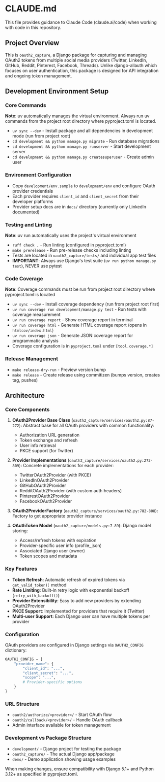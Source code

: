 # CLAUDE.md

This file provides guidance to Claude Code (claude.ai/code) when working with code in this repository.

## Project Overview

This is `oauth2_capture`, a Django package for capturing and managing OAuth2 tokens from multiple social media providers (Twitter, LinkedIn, GitHub, Reddit, Pinterest, Facebook, Threads). Unlike django-allauth which focuses on user authentication, this package is designed for API integration and ongoing token management.

## Development Environment Setup

### Core Commands
**Note**: uv automatically manages the virtual environment. Always run uv commands from the project root directory where pyproject.toml is located.

- `uv sync --dev` - Install package and all dependencies in development mode (run from project root)
- `cd development && python manage.py migrate` - Run database migrations
- `cd development && python manage.py runserver` - Start development server
- `cd development && python manage.py createsuperuser` - Create admin user

### Environment Configuration
- Copy `development/env.sample` to `development/env` and configure OAuth provider credentials
- Each provider requires `client_id` and `client_secret` from their developer platforms
- Provider setup docs are in `docs/` directory (currently only LinkedIn documented)

### Testing and Linting
**Note**: uv run automatically uses the project's virtual environment

- `ruff check .` - Run linting (configured in pyproject.toml)
- `make prerelease` - Run pre-release checks including linting
- Tests are located in `oauth2_capture/tests/` and individual app test files
- **IMPORTANT**: Always use Django's test suite (`uv run python manage.py test`), NEVER use pytest

### Code Coverage
**Note**: Coverage commands must be run from project root directory where pyproject.toml is located

- `uv sync --dev` - Install coverage dependency (run from project root first)
- `uv run coverage run development/manage.py test` - Run tests with coverage measurement
- `uv run coverage report` - Show coverage report in terminal
- `uv run coverage html` - Generate HTML coverage report (opens in `htmlcov/index.html`)
- `uv run coverage json` - Generate JSON coverage report for programmatic analysis
- Coverage configuration is in `pyproject.toml` under `[tool.coverage.*]`

### Release Management
- `make release-dry-run` - Preview version bump
- `make release` - Create release using commitizen (bumps version, creates tag, pushes)

## Architecture

### Core Components

1. **OAuth2Provider Base Class** (`oauth2_capture/services/oauth2.py:87-272`): Abstract base for all OAuth providers with common functionality:
   - Authorization URL generation
   - Token exchange and refresh
   - User info retrieval
   - PKCE support (for Twitter)

2. **Provider Implementations** (`oauth2_capture/services/oauth2.py:273-809`): Concrete implementations for each provider:
   - TwitterOAuth2Provider (with PKCE)
   - LinkedInOAuth2Provider
   - GitHubOAuth2Provider
   - RedditOAuth2Provider (with custom auth headers)
   - PinterestOAuth2Provider
   - FacebookOAuth2Provider

3. **OAuth2ProviderFactory** (`oauth2_capture/services/oauth2.py:782-808`): Factory to get appropriate provider instance

4. **OAuthToken Model** (`oauth2_capture/models.py:7-89`): Django model storing:
   - Access/refresh tokens with expiration
   - Provider-specific user info (profile_json)
   - Associated Django user (owner)
   - Token scopes and metadata

### Key Features

- **Token Refresh**: Automatic refresh of expired tokens via `get_valid_token()` method
- **Rate Limiting**: Built-in retry logic with exponential backoff (`retry_with_backoff()`)
- **Provider Extensibility**: Easy to add new providers by extending OAuth2Provider
- **PKCE Support**: Implemented for providers that require it (Twitter)
- **Multi-user Support**: Each Django user can have multiple tokens per provider

### Configuration

OAuth providers are configured in Django settings via `OAUTH2_CONFIG` dictionary:
```python
OAUTH2_CONFIG = {
    "provider_name": {
        "client_id": "...",
        "client_secret": "...",
        "scope": "...",
        # Provider-specific options
    }
}
```

### URL Structure
- `oauth2/authorize/<provider>/` - Start OAuth flow
- `oauth2/callback/<provider>/` - Handle OAuth callback
- Admin interface available for token management

### Development vs Package Structure
- `development/` - Django project for testing the package
- `oauth2_capture/` - The actual Django app/package
- `demo/` - Demo application showing usage examples

When making changes, ensure compatibility with Django 5.1+ and Python 3.12+ as specified in pyproject.toml.
